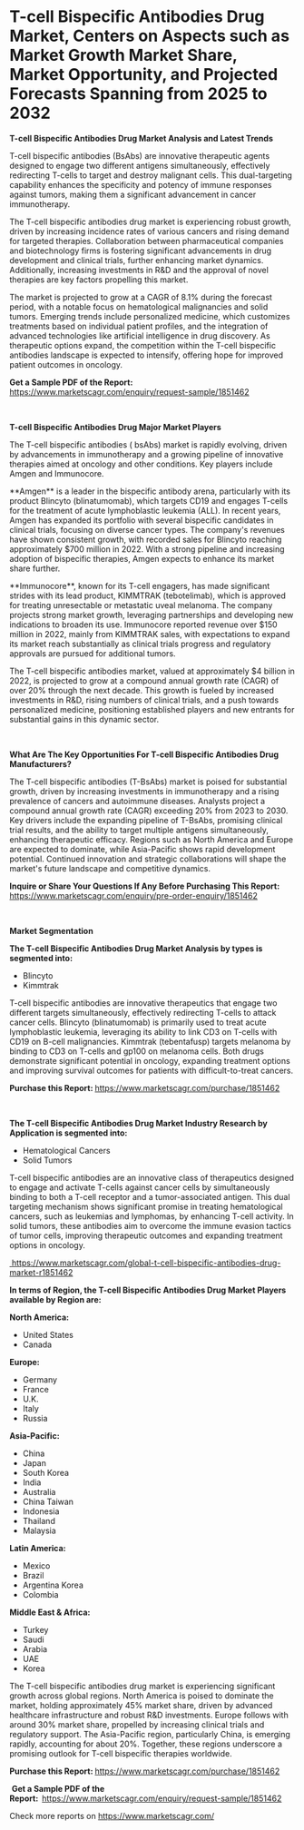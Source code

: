 <p><h1>T-cell Bispecific Antibodies Drug Market, Centers on Aspects such as Market Growth Market Share, Market Opportunity, and Projected Forecasts Spanning from 2025 to 2032</h1></p><p><strong>T-cell Bispecific Antibodies Drug Market Analysis and Latest Trends</strong></p>
<p><p>T-cell bispecific antibodies (BsAbs) are innovative therapeutic agents designed to engage two different antigens simultaneously, effectively redirecting T-cells to target and destroy malignant cells. This dual-targeting capability enhances the specificity and potency of immune responses against tumors, making them a significant advancement in cancer immunotherapy.</p><p>The T-cell bispecific antibodies drug market is experiencing robust growth, driven by increasing incidence rates of various cancers and rising demand for targeted therapies. Collaboration between pharmaceutical companies and biotechnology firms is fostering significant advancements in drug development and clinical trials, further enhancing market dynamics. Additionally, increasing investments in R&D and the approval of novel therapies are key factors propelling this market. </p><p>The market is projected to grow at a CAGR of 8.1% during the forecast period, with a notable focus on hematological malignancies and solid tumors. Emerging trends include personalized medicine, which customizes treatments based on individual patient profiles, and the integration of advanced technologies like artificial intelligence in drug discovery. As therapeutic options expand, the competition within the T-cell bispecific antibodies landscape is expected to intensify, offering hope for improved patient outcomes in oncology.</p></p>
<p><strong>Get a Sample PDF of the Report:&nbsp;</strong> <a href="https://www.marketscagr.com/enquiry/request-sample/1851462?utm_campaign=3508&utm_medium=2&utm_source=Github&utm_content=ia&utm_term=26032025&utm_id=t-cell-bispecific-antibodies-drug">https://www.marketscagr.com/enquiry/request-sample/1851462</a></p>
<p>&nbsp;</p>
<p><strong>T-cell Bispecific Antibodies Drug Major Market Players</strong></p>
<p><p>The T-cell bispecific antibodies ( bsAbs) market is rapidly evolving, driven by advancements in immunotherapy and a growing pipeline of innovative therapies aimed at oncology and other conditions. Key players include Amgen and Immunocore.</p><p>**Amgen** is a leader in the bispecific antibody arena, particularly with its product Blincyto (blinatumomab), which targets CD19 and engages T-cells for the treatment of acute lymphoblastic leukemia (ALL). In recent years, Amgen has expanded its portfolio with several bispecific candidates in clinical trials, focusing on diverse cancer types. The company's revenues have shown consistent growth, with recorded sales for Blincyto reaching approximately $700 million in 2022. With a strong pipeline and increasing adoption of bispecific therapies, Amgen expects to enhance its market share further.</p><p>**Immunocore**, known for its T-cell engagers, has made significant strides with its lead product, KIMMTRAK (tebotelimab), which is approved for treating unresectable or metastatic uveal melanoma. The company projects strong market growth, leveraging partnerships and developing new indications to broaden its use. Immunocore reported revenue over $150 million in 2022, mainly from KIMMTRAK sales, with expectations to expand its market reach substantially as clinical trials progress and regulatory approvals are pursued for additional tumors.</p><p>The T-cell bispecific antibodies market, valued at approximately $4 billion in 2022, is projected to grow at a compound annual growth rate (CAGR) of over 20% through the next decade. This growth is fueled by increased investments in R&D, rising numbers of clinical trials, and a push towards personalized medicine, positioning established players and new entrants for substantial gains in this dynamic sector.</p></p>
<p>&nbsp;</p>
<p><strong>What Are The Key Opportunities For T-cell Bispecific Antibodies Drug Manufacturers?</strong></p>
<p><p>The T-cell bispecific antibodies (T-BsAbs) market is poised for substantial growth, driven by increasing investments in immunotherapy and a rising prevalence of cancers and autoimmune diseases. Analysts project a compound annual growth rate (CAGR) exceeding 20% from 2023 to 2030. Key drivers include the expanding pipeline of T-BsAbs, promising clinical trial results, and the ability to target multiple antigens simultaneously, enhancing therapeutic efficacy. Regions such as North America and Europe are expected to dominate, while Asia-Pacific shows rapid development potential. Continued innovation and strategic collaborations will shape the market's future landscape and competitive dynamics.</p></p>
<p><strong>Inquire or Share Your Questions If Any Before Purchasing This Report:</strong> <a href="https://www.marketscagr.com/enquiry/pre-order-enquiry/1851462?utm_campaign=3508&utm_medium=2&utm_source=Github&utm_content=ia&utm_term=26032025&utm_id=t-cell-bispecific-antibodies-drug">https://www.marketscagr.com/enquiry/pre-order-enquiry/1851462</a></p>
<p>&nbsp;</p>
<p><strong>Market Segmentation</strong></p>
<p><strong>The T-cell Bispecific Antibodies Drug Market Analysis by types is segmented into:</strong></p>
<p><ul><li>Blincyto</li><li>Kimmtrak</li></ul></p>
<p><p>T-cell bispecific antibodies are innovative therapeutics that engage two different targets simultaneously, effectively redirecting T-cells to attack cancer cells. Blincyto (blinatumomab) is primarily used to treat acute lymphoblastic leukemia, leveraging its ability to link CD3 on T-cells with CD19 on B-cell malignancies. Kimmtrak (tebentafusp) targets melanoma by binding to CD3 on T-cells and gp100 on melanoma cells. Both drugs demonstrate significant potential in oncology, expanding treatment options and improving survival outcomes for patients with difficult-to-treat cancers.</p></p>
<p><strong>Purchase this Report:&nbsp;</strong><a href="https://www.marketscagr.com/purchase/1851462?utm_campaign=3508&utm_medium=2&utm_source=Github&utm_content=ia&utm_term=26032025&utm_id=t-cell-bispecific-antibodies-drug">https://www.marketscagr.com/purchase/1851462</a></p>
<p>&nbsp;</p>
<p><strong>The T-cell Bispecific Antibodies Drug Market Industry Research by Application is segmented into:</strong></p>
<p><ul><li>Hematological Cancers</li><li>Solid Tumors</li></ul></p>
<p><p>T-cell bispecific antibodies are an innovative class of therapeutics designed to engage and activate T-cells against cancer cells by simultaneously binding to both a T-cell receptor and a tumor-associated antigen. This dual targeting mechanism shows significant promise in treating hematological cancers, such as leukemias and lymphomas, by enhancing T-cell activity. In solid tumors, these antibodies aim to overcome the immune evasion tactics of tumor cells, improving therapeutic outcomes and expanding treatment options in oncology.</p></p>
<p><a href="https://www.marketscagr.com/global-t-cell-bispecific-antibodies-drug-market-r1851462?utm_campaign=3508&utm_medium=2&utm_source=Github&utm_content=ia&utm_term=26032025&utm_id=t-cell-bispecific-antibodies-drug">&nbsp;https://www.marketscagr.com/global-t-cell-bispecific-antibodies-drug-market-r1851462</a></p>
<p><strong>In terms of Region, the T-cell Bispecific Antibodies Drug Market Players available by Region are:</strong></p>
<p>
    <p> <strong> North America: </strong>
        <ul>
            <li>United States</li>
            <li>Canada</li>
        </ul>
        </p> 
    <p> <strong> Europe: </strong>
        <ul>
            <li>Germany</li>
            <li>France</li>
            <li>U.K.</li>
            <li>Italy</li>
            <li>Russia</li>
        </ul>
        </p> 
    <p> <strong> Asia-Pacific: </strong>
        <ul>
            <li>China</li>
            <li>Japan</li>
            <li>South Korea</li>
            <li>India</li>
            <li>Australia</li>
            <li>China Taiwan</li>
            <li>Indonesia</li>
            <li>Thailand</li>
            <li>Malaysia</li>
        </ul>
        </p> 
    <p> <strong> Latin America: </strong>
        <ul>
            <li>Mexico</li>
            <li>Brazil</li>
            <li>Argentina Korea</li>
            <li>Colombia</li>
        </ul>
        </p> 
    <p> <strong> Middle East & Africa: </strong>
        <ul>
            <li>Turkey</li>
            <li>Saudi</li>
            <li>Arabia</li>
            <li>UAE</li>
            <li>Korea</li>
        </ul>
    </p>
    </p>
<p><p>The T-cell bispecific antibodies drug market is experiencing significant growth across global regions. North America is poised to dominate the market, holding approximately 45% market share, driven by advanced healthcare infrastructure and robust R&D investments. Europe follows with around 30% market share, propelled by increasing clinical trials and regulatory support. The Asia-Pacific region, particularly China, is emerging rapidly, accounting for about 20%. Together, these regions underscore a promising outlook for T-cell bispecific therapies worldwide.</p></p>
<p><strong>Purchase this Report: </strong><a href="https://www.marketscagr.com/purchase/1851462?utm_campaign=3508&utm_medium=2&utm_source=Github&utm_content=ia&utm_term=26032025&utm_id=t-cell-bispecific-antibodies-drug">https://www.marketscagr.com/purchase/1851462</a></p>
<p>&nbsp;<strong>Get a Sample PDF of the Report:&nbsp;&nbsp;</strong><a href="https://www.marketscagr.com/enquiry/request-sample/1851462?utm_campaign=3508&utm_medium=2&utm_source=Github&utm_content=ia&utm_term=26032025&utm_id=t-cell-bispecific-antibodies-drug">https://www.marketscagr.com/enquiry/request-sample/1851462</a></p>
<p><strong></strong></p>
<p>Check more reports on <a href="https://www.marketscagr.com/?utm_campaign=3508&utm_medium=2&utm_source=Github&utm_content=ia&utm_term=26032025&utm_id=t-cell-bispecific-antibodies-drug">https://www.marketscagr.com/</a></p>